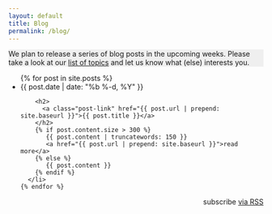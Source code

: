 ```yaml
---
layout: default
title: Blog
permalink: /blog/
---
```

  <div class="page-info" style="background-color: #EFEFEF">
    <p>We plan to release a series of blog posts in the upcoming weeks. Please
    take a look at our <a href="https://github.com/twitter/pelikan/wiki/Technical-details">
    list of topics</a> and let us know what (else) interests you.</p>
  </div>

  <ul class="post-list">
    {% for post in site.posts %}
      <li>
        <span class="post-meta">{{ post.date | date: "%b %-d, %Y" }}</span>

        <h2>
          <a class="post-link" href="{{ post.url | prepend: site.baseurl }}">{{ post.title }}</a>
        </h2>
        {% if post.content.size > 300 %}
           {{ post.content | truncatewords: 150 }}
           <a href="{{ post.url | prepend: site.baseurl }}">read more</a>
        {% else %}
           {{ post.content }}
        {% endif %}
      </li>
    {% endfor %}
  </ul>

  <div class="page-info" align="right">
    <p class="rss-subscribe">subscribe <a href="{{ "/feed.xml" | prepend: site.baseurl }}">via RSS</a></p>
  <div>
